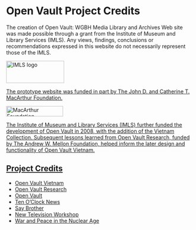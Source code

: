 # Open Vault Project Credits

The creation of Open Vault: WGBH Media Library and Archives Web site was made possible 
through a grant from the Institute of Museum and Library Services (IMLS).
Any views, findings, conclusions or recommendations expressed in this website do
not necessarily represent those of the IMLS.

<a href="http://www.imls.gov"><img width="156" height="60" src="/logos/IMLS.jpg"
 alt="IMLS logo" title="IMLS">

The prototype website was funded in part by The John D. and Catherine T. MacArthur
Foundation.

<a href="http://www.macfound.org"><img width="153" height="28" src="/logos/MacArthur.jpg" 
alt="MacArthur Foundation" title="MacArthur Foundation">

The Institute of Museum and Library Services (IMLS) further funded the development 
of Open Vault in 2008, with the addition of the Vietnam Collection. Subsequent 
lessons learned from Open Vault Research, funded by The Andrew W. Mellon Foundation, 
helped inform the later design and functionality of Open Vault Vietnam.

## Project Credits

- [Open Vault Vietnam](/credits/credits-open-vault-vietnam)
- [Open Vault Research](/credits/credits-open-vault-research)
- [Open Vault](/credits/credits-open-vault)
- [Ten O’Clock News](/credits/credits-ton)
- [Say Brother](/credits/credits-say-brother)
- [New Television Workshop](/credits/credits-ntw)
- [War and Peace in the Nuclear Age](/credits/credits-open-vault-wpna)
